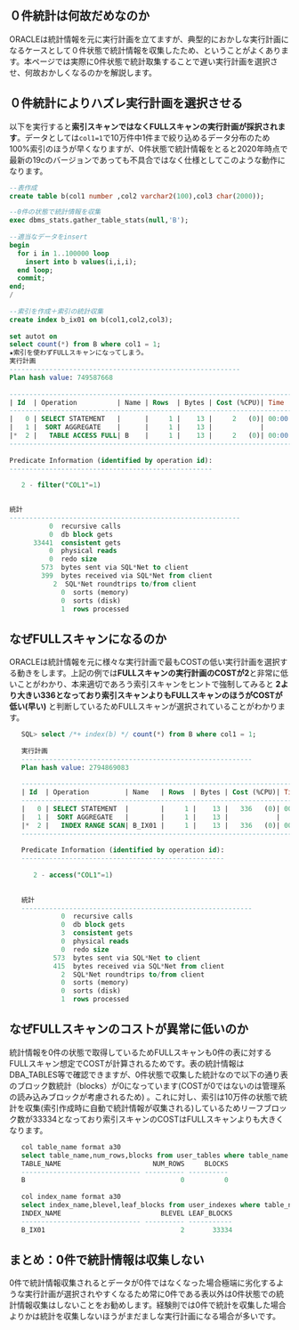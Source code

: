 ## ０件統計は何故だめなのか

ORACLEは統計情報を元に実行計画を立てますが、典型的におかしな実行計画になるケースとして０件状態で統計情報を収集したため、ということがよくあります。本ページでは実際に0件状態で統計取集することで遅い実行計画を選択させ、何故おかしくなるのかを解説します。


## ０件統計によりハズレ実行計画を選択させる
以下を実行すると**索引スキャンではなくFULLスキャンの実行計画が採択されます**。データとしては`col1=1`で10万件中1件まで絞り込めるデータ分布のため100%索引のほうが早くなりますが、0件状態で統計情報をとると2020年時点で最新の19cのバージョンであっても不具合ではなく仕様としてこのような動作になります。

```sql
--表作成
create table b(col1 number ,col2 varchar2(100),col3 char(2000));

--0件の状態で統計情報を収集
exec dbms_stats.gather_table_stats(null,'B');
   
--適当なデータをinsert
begin
  for i in 1..100000 loop
    insert into b values(i,i,i);
  end loop;
  commit;
end;
/
   
--索引を作成＋索引の統計収集
create index b_ix01 on b(col1,col2,col3);
   
set autot on
select count(*) from B where col1 = 1;
★索引を使わずFULLスキャンになってしまう。
実行計画
----------------------------------------------------------
Plan hash value: 749587668
   
---------------------------------------------------------------------------
| Id  | Operation          | Name | Rows  | Bytes | Cost (%CPU)| Time     |
---------------------------------------------------------------------------
|   0 | SELECT STATEMENT   |      |     1 |    13 |     2   (0)| 00:00:01 |
|   1 |  SORT AGGREGATE    |      |     1 |    13 |            |          |
|*  2 |   TABLE ACCESS FULL| B    |     1 |    13 |     2   (0)| 00:00:01 |
---------------------------------------------------------------------------
   
Predicate Information (identified by operation id):
---------------------------------------------------
   
   2 - filter("COL1"=1)
   

統計
----------------------------------------------------------
          0  recursive calls
          0  db block gets
      33441  consistent gets
          0  physical reads
          0  redo size
        573  bytes sent via SQL*Net to client
        399  bytes received via SQL*Net from client
           2  SQL*Net roundtrips to/from client
             0  sorts (memory)
             0  sorts (disk)
             1  rows processed
```

## なぜFULLスキャンになるのか

ORACLEは統計情報を元に様々な実行計画で最もCOSTの低い実行計画を選択する動きをします。上記の例では**FULLスキャンの実行計画のCOSTが2**と非常に低いことがわかり、本来適切であろう索引スキャンをヒントで強制してみると **2より大きい336となっており索引スキャンよりもFULLスキャンのほうがCOSTが低い(早い)** と判断しているためFULLスキャンが選択されていることがわかります。

```sql
   SQL> select /*+ index(b) */ count(*) from B where col1 = 1;
   
   実行計画
   ----------------------------------------------------------
   Plan hash value: 2794869083
   
   ----------------------------------------------------------------------------
   | Id  | Operation         | Name   | Rows  | Bytes | Cost (%CPU)| Time     |
   ----------------------------------------------------------------------------
   |   0 | SELECT STATEMENT  |        |     1 |    13 |   336   (0)| 00:00:01 |
   |   1 |  SORT AGGREGATE   |        |     1 |    13 |            |          |
   |*  2 |   INDEX RANGE SCAN| B_IX01 |     1 |    13 |   336   (0)| 00:00:01 |
   ----------------------------------------------------------------------------
   
   Predicate Information (identified by operation id):
   ---------------------------------------------------
   
      2 - access("COL1"=1)
   
   
   統計
   ----------------------------------------------------------
             0  recursive calls
             0  db block gets
             3  consistent gets
             0  physical reads
             0  redo size
           573  bytes sent via SQL*Net to client
           415  bytes received via SQL*Net from client
             2  SQL*Net roundtrips to/from client
             0  sorts (memory)
             0  sorts (disk)
             1  rows processed
```

## なぜFULLスキャンのコストが異常に低いのか

統計情報を0件の状態で取得しているためFULLスキャンも0件の表に対するFULLスキャン想定でCOSTが計算されるためです。表の統計情報はDBA_TABLES等で確認できますが、0件状態で収集した統計なので以下の通り表のブロック数統計（blocks）が0になっています(COSTが0ではないのは管理系の読み込みブロックが考慮されるため)
。これに対し、索引は10万件の状態で統計を収集(索引作成時に自動で統計情報が収集される)しているためリーフブロック数が33334となっており索引スキャンのCOSTはFULLスキャンよりも大きくなります。

```sql
   col table_name format a30
   select table_name,num_rows,blocks from user_tables where table_name = 'B';
   TABLE_NAME                       NUM_ROWS     BLOCKS
   ------------------------------ ---------- ----------
   B                                       0          0
   
   col index_name format a30
   select index_name,blevel,leaf_blocks from user_indexes where table_name = 'B';
   INDEX_NAME                         BLEVEL LEAF_BLOCKS
   ------------------------------ ---------- -----------
   B_IX01                                  2       33334
```

## まとめ：0件で統計情報は収集しない

0件で統計情報収集されるとデータが0件ではなくなった場合極端に劣化するような実行計画が選択されやすくなるため常に0件である表以外は0件状態での統計情報収集はしないことをお勧めします。経験則では0件で統計を収集した場合よりかは統計を収集しないほうがまだましな実行計画になる場合が多いです。
<!--stackedit_data:
eyJoaXN0b3J5IjpbLTEwNjcyMTkwNTQsLTY0NjY4NzE5MF19
-->